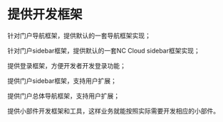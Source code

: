 # 提供开发框架

针对门户导航框架，提供默认的一套导航框架实现；

针对门户sidebar框架，提供默认的一套NC Cloud sidebar框架实现；

提供登录框架，方便开发者开发登录功能；

提供门户sidebar框架，支持用户扩展；

提供门户总体导航框架，支持用户扩展；

提供小部件开发框架和工具，这样业务就能按照实际需要开发相应的小部件。

